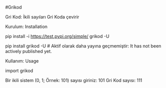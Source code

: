 #Grikod

Gri Kod: İkili sayıları Gri Koda çevirir

Kurulum: Installation

pip install -i https://test.pypi.org/simple/ grikod -U

pip install grikod -U # Aktif olarak daha yayına geçmemiştir: It has not been actively published yet.

Kullanım: Usage

import grikod

Bir ikili sistem (0, 1; Örnek: 101) sayısı giriniz:  101
Gri Kod sayısı:  111
